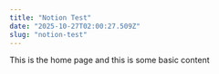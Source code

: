 ```yaml
---
title: "Notion Test"
date: "2025-10-27T02:00:27.509Z"
slug: "notion-test"
---
```



This is the home page and this is some basic content


